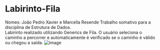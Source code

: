 # Labirinto-Fila
Nomes: João Pedro Xavier e Marcella Resende
Trabalho somativo para a disciplina de Estrutura de Dados.
<br>
Labirinto realizado utilizando Generics de Fila.
O usuário seleciona o caminho a percorrer e automaticamente é verificado se o caminho é válido ou chegou a saída.
![image](https://user-images.githubusercontent.com/80941562/174203723-484eb635-d3c3-47ff-90d1-1147d0c3476d.png)

 
